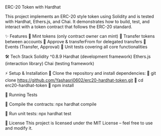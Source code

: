 ERC-20 Token with Hardhat

This project implements an ERC-20 style token using Solidity and is tested with Hardhat, Ethers.js, and Chai.
It demonstrates how to build, test, and interact with a token contract that follows the ERC-20 standard.

✨ Features
🔹 Mint tokens (only contract owner can mint)
🔹 Transfer tokens between accounts
🔹 Approve & transferFrom for delegated transfers
🔹 Events (Transfer, Approval)
🔹 Unit tests covering all core functionalities

🛠 Tech Stack
Solidity ^0.8.9
Hardhat (development framework)
Ethers.js (interaction library)
Chai (testing framework)


⚡ Setup & Installation
🔹 Clone the repository and install dependencies:
🔹 git clone https://github.com/Yashasri0602/erc20-hardhat-token.git
🔹 cd erc20-hardhat-token
🔹 npm install

🧪 Running Tests

🔹 Compile the contracts:
npx hardhat compile

🔹 Run unit tests:
npx hardhat test

📜 License
This project is licensed under the MIT License – feel free to use and modify it.